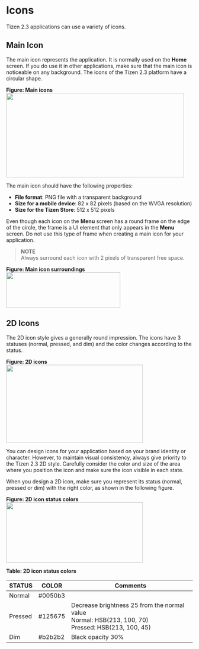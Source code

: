 # Icons



Tizen 2.3 applications can use a variety of icons.



## Main Icon




The main icon represents the application. It is normally used on the **Home** screen. If you do use it in other applications, make sure that the main icon is noticeable on any background. The icons of the Tizen 2.3 platform have a circular shape.

 

**Figure: Main icons**  
<img alt="" height="228" src="media/home_01.png" width="480" />
 

The main icon should have the following properties:

-   **File format**: PNG file with a transparent background
-   **Size for a mobile device**: 82 x 82 pixels (based on the WVGA resolution)
-   **Size for the Tizen Store**: 512 x 512 pixels

Even though each icon on the **Menu** screen has a round frame on the edge of the circle, the frame is a UI element that only appears in the **Menu** screen. Do not use this type of frame when creating a main icon for your application.

> **NOTE**  
> Always surround each icon with 2 pixels of transparent free space.

 

**Figure: Main icon surroundings**  
<img alt="" height="96" src="media/main_icon_surr.png" width="308" />
 


## 2D Icons



The 2D icon style gives a generally round impression. The icons have 3 statuses (normal, pressed, and dim) and the color changes according to the status.

 

**Figure: 2D icons**  
<img alt="" height="211" src="media/icons_2d_01.png" width="369" />
 

You can design icons for your application based on your brand identity or character. However, to maintain visual consistency, always give priority to the Tizen 2.3 2D style. Carefully consider the color and size of the area where you position the icon and make sure the icon visible in each state.

When you design a 2D icon, make sure you represent its status (normal, pressed or dim) with the right color, as shown in the following figure.

 

**Figure: 2D icon status colors**  
<img alt="" height="163" src="media/icons_2d_02.png" width="369" />

 

**Table: 2D icon status colors**

| STATUS                   | COLOR                    | Comments                 |
|--------------------------|--------------------------|--------------------------|
|  Normal                  | \#0050b3                 |                          |
|  Pressed                 | \#125675                | Decrease brightness 25 from the normal value<br>Normal: HSB(213, 100, 70)<br> Pressed: HSB(213, 100, 45) |
|  Dim                     | \#b2b2b2                 | Black opacity 30%        |
